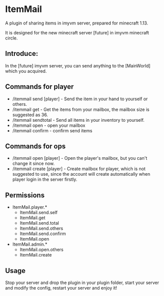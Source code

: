 # ItemMail
A plugin of sharing items in imyvm server, prepared for minecraft 1.13.

It is designed for the new minecraft server [future] in imyvm minecraft circle.
## Introduce:
In the [future] imyvm server, you can send anything to the [MainWorld] which you acquired. 
## Commands for player
* /itemmail send [player]  - Send the item in your hand to yourself or others.
* /itemmail get            - Get the items from your mailbox, the mailbox size is suggested as 36.
* /itemmail sendtotal      - Send all items in your inventory to yourself.
* /itemmail open     - open your mailbox
* /itemmail confirm   - confirm send items
## Commands for ops
* /itemmail open [player]  - Open the player's mailbox, but you can't change it since now.
* /itemmail create [player] - Create mailbox for player, which is not suggested to use, since the account will create automatically when player login in the server firstly.
## Permissions
* ItemMail.player.*
  - ItemMail.send.self
  - ItemMail.get
  - ItemMail.send.total
  - ItemMail.send.others
  - ItemMail.send.confirm
  - ItemMail.open
* ItemMail.admin.*
  - ItemMail.open.others
  - ItemMail.create
## Usage
Stop your server and drop the plugin in your plugin folder, start your server and modify the config, restart your server and enjoy it!
